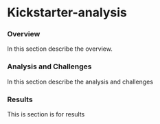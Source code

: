 # Kickstarter-analysis

### Overview
In this section describe the overview.

### Analysis and Challenges
In this section describe the analysis and challenges

### Results
This is section is for results
